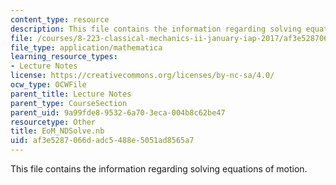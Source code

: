 ```yaml
---
content_type: resource
description: This file contains the information regarding solving equations of motion.
file: /courses/8-223-classical-mechanics-ii-january-iap-2017/af3e5287066dadc5488e5051ad8565a7_EoM_NDSolve.nb
file_type: application/mathematica
learning_resource_types:
- Lecture Notes
license: https://creativecommons.org/licenses/by-nc-sa/4.0/
ocw_type: OCWFile
parent_title: Lecture Notes
parent_type: CourseSection
parent_uid: 9a99fde8-9532-6a70-3eca-004b8c62be47
resourcetype: Other
title: EoM_NDSolve.nb
uid: af3e5287-066d-adc5-488e-5051ad8565a7
---
```

This file contains the information regarding solving equations of motion.